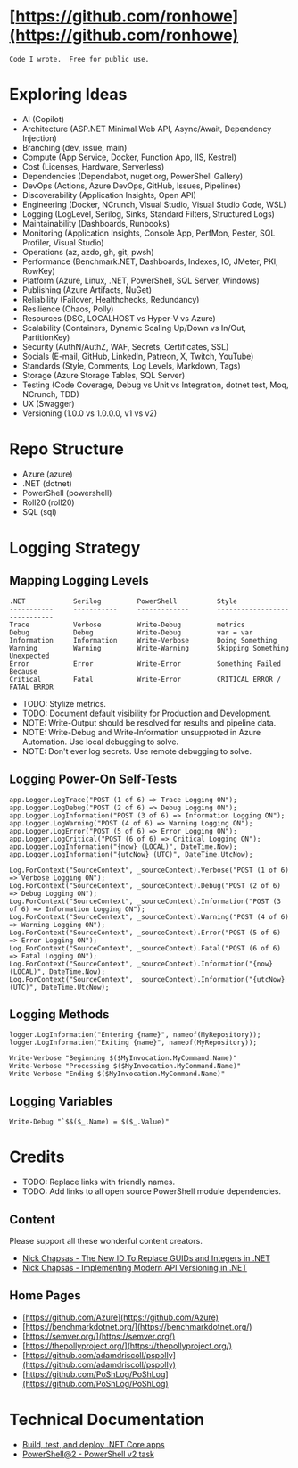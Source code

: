 # [https://github.com/ronhowe](https://github.com/ronhowe)

`Code I wrote.  Free for public use.`

# Exploring Ideas

- AI (Copilot)
- Architecture (ASP.NET Minimal Web API, Async/Await, Dependency Injection)
- Branching (dev, issue, main)
- Compute (App Service, Docker, Function App, IIS, Kestrel)
- Cost (Licenses, Hardware, Serverless)
- Dependencies (Dependabot, nuget.org, PowerShell Gallery)
- DevOps (Actions, Azure DevOps, GitHub, Issues, Pipelines)
- Discoverability (Application Insights, Open API)
- Engineering (Docker, NCrunch, Visual Studio, Visual Studio Code, WSL)
- Logging (LogLevel, Serilog, Sinks, Standard Filters, Structured Logs)
- Maintainability (Dashboards, Runbooks)
- Monitoring (Application Insights, Console App, PerfMon, Pester, SQL Profiler, Visual Studio)
- Operations (az, azdo, gh, git, pwsh)
- Performance (Benchmark.NET, Dashboards, Indexes, IO, JMeter, PKI, RowKey)
- Platform (Azure, Linux, .NET, PowerShell, SQL Server, Windows)
- Publishing (Azure Artifacts, NuGet)
- Reliability (Failover, Healthchecks, Redundancy)
- Resilience (Chaos, Polly)
- Resources (DSC, LOCALHOST vs Hyper-V vs Azure)
- Scalability (Containers, Dynamic Scaling Up/Down vs In/Out, PartitionKey)
- Security (AuthN/AuthZ, WAF, Secrets, Certificates, SSL)
- Socials (E-mail, GitHub, LinkedIn, Patreon, X, Twitch, YouTube)
- Standards (Style, Comments, Log Levels, Markdown, Tags)
- Storage (Azure Storage Tables, SQL Server)
- Testing (Code Coverage, Debug vs Unit vs Integration, dotnet test, Moq, NCrunch, TDD)
- UX (Swagger)
- Versioning (1.0.0 vs 1.0.0.0, v1 vs v2)

# Repo Structure

- Azure (azure)
- .NET (dotnet)
- PowerShell (powershell)
- Roll20 (roll20)
- SQL (sql)

# Logging Strategy

## Mapping Logging Levels

    .NET            Serilog         PowerShell          Style
    -----------     -----------     -------------       -----------------------------
    Trace           Verbose         Write-Debug         metrics
    Debug           Debug           Write-Debug         var = var
    Information     Information     Write-Verbose       Doing Something
    Warning         Warning         Write-Warning       Skipping Something Unexpected
    Error           Error           Write-Error         Something Failed Because
    Critical        Fatal           Write-Error         CRITICAL ERROR / FATAL ERROR

- TODO: Stylize metrics.
- TODO: Document default visibility for Production and Development.
- NOTE: Write-Output should be resolved for results and pipeline data.
- NOTE: Write-Debug and Write-Information unsupproted in Azure Automation.  Use local debugging to solve.
- NOTE: Don't ever log secrets.  Use remote debugging to solve.

## Logging Power-On Self-Tests

    app.Logger.LogTrace("POST (1 of 6) => Trace Logging ON");
    app.Logger.LogDebug("POST (2 of 6) => Debug Logging ON");
    app.Logger.LogInformation("POST (3 of 6) => Information Logging ON");
    app.Logger.LogWarning("POST (4 of 6) => Warning Logging ON");
    app.Logger.LogError("POST (5 of 6) => Error Logging ON");
    app.Logger.LogCritical("POST (6 of 6) => Critical Logging ON");
    app.Logger.LogInformation("{now} (LOCAL)", DateTime.Now);
    app.Logger.LogInformation("{utcNow} (UTC)", DateTime.UtcNow);

    Log.ForContext("SourceContext", _sourceContext).Verbose("POST (1 of 6) => Verbose Logging ON");
    Log.ForContext("SourceContext", _sourceContext).Debug("POST (2 of 6) => Debug Logging ON");
    Log.ForContext("SourceContext", _sourceContext).Information("POST (3 of 6) => Information Logging ON");
    Log.ForContext("SourceContext", _sourceContext).Warning("POST (4 of 6) => Warning Logging ON");
    Log.ForContext("SourceContext", _sourceContext).Error("POST (5 of 6) => Error Logging ON");
    Log.ForContext("SourceContext", _sourceContext).Fatal("POST (6 of 6) => Fatal Logging ON");
    Log.ForContext("SourceContext", _sourceContext).Information("{now} (LOCAL)", DateTime.Now);
    Log.ForContext("SourceContext", _sourceContext).Information("{utcNow} (UTC)", DateTime.UtcNow);

## Logging Methods

    logger.LogInformation("Entering {name}", nameof(MyRepository));
    logger.LogInformation("Exiting {name}", nameof(MyRepository));

    Write-Verbose "Beginning $($MyInvocation.MyCommand.Name)"
    Write-Verbose "Processing $($MyInvocation.MyCommand.Name)"
    Write-Verbose "Ending $($MyInvocation.MyCommand.Name)"

## Logging Variables

    Write-Debug "`$$($_.Name) = $($_.Value)"

# Credits

- TODO: Replace links with friendly names.
- TODO: Add links to all open source PowerShell module dependencies.

## Content

Please support all these wonderful content creators.

- [Nick Chapsas - The New ID To Replace GUIDs and Integers in .NET](https://www.youtube.com/watch?v=nJ1ppFayHOk&t=276s)
- [Nick Chapsas - Implementing Modern API Versioning in .NET](https://www.youtube.com/watch?v=8Asq7ymF1R8)

## Home Pages

- [https://github.com/Azure](https://github.com/Azure)
- [https://benchmarkdotnet.org/](https://benchmarkdotnet.org/)
- [https://semver.org/](https://semver.org/)
- [https://thepollyproject.org/](https://thepollyproject.org/)
- [https://github.com/adamdriscoll/pspolly](https://github.com/adamdriscoll/pspolly)
- [https://github.com/PoShLog/PoShLog](https://github.com/PoShLog/PoShLog)

# Technical Documentation

- [Build, test, and deploy .NET Core apps](https://learn.microsoft.com/en-us/azure/devops/pipelines/ecosystems/dotnet-core?view=azure-devops&tabs=yaml-editor)
- [PowerShell@2 - PowerShell v2 task](https://learn.microsoft.com/en-us/azure/devops/pipelines/tasks/reference/powershell-v2?view=azure-pipelines)
